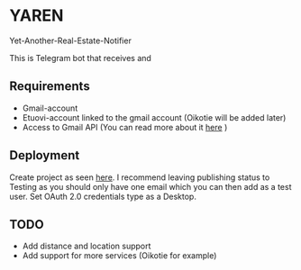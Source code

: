 # YAREN

Yet-Another-Real-Estate-Notifier

This is Telegram bot that receives and

## Requirements

-   Gmail-account
-   Etuovi-account linked to the gmail account (Oikotie will be added later)
-   Access to Gmail API (You can read more about it [here](https://developers.google.com/workspace/guides/create-project) )

## Deployment

Create project as seen [here](https://developers.google.com/workspace/guides/create-project).
I recommend leaving publishing status to Testing as you should only have one email which you can then add as a test user.
Set OAuth 2.0 credentials type as a Desktop.

## TODO

-   Add distance and location support
-   Add support for more services (Oikotie for example)
